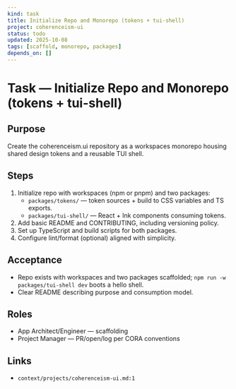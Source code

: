 ```yaml
---
kind: task
title: Initialize Repo and Monorepo (tokens + tui-shell)
project: coherenceism-ui
status: todo
updated: 2025-10-08
tags: [scaffold, monorepo, packages]
depends_on: []
---
```


# Task — Initialize Repo and Monorepo (tokens + tui-shell)

## Purpose
Create the coherenceism.ui repository as a workspaces monorepo housing shared design tokens and a reusable TUI shell.

## Steps
1) Initialize repo with workspaces (npm or pnpm) and two packages:
   - `packages/tokens/` — token sources + build to CSS variables and TS exports.
   - `packages/tui-shell/` — React + Ink components consuming tokens.
2) Add basic README and CONTRIBUTING, including versioning policy.
3) Set up TypeScript and build scripts for both packages.
4) Configure lint/format (optional) aligned with simplicity.

## Acceptance
- Repo exists with workspaces and two packages scaffolded; `npm run -w packages/tui-shell dev` boots a hello shell.
- Clear README describing purpose and consumption model.

## Roles
- App Architect/Engineer — scaffolding
- Project Manager — PR/open/log per CORA conventions

## Links
- `context/projects/coherenceism-ui.md:1`

